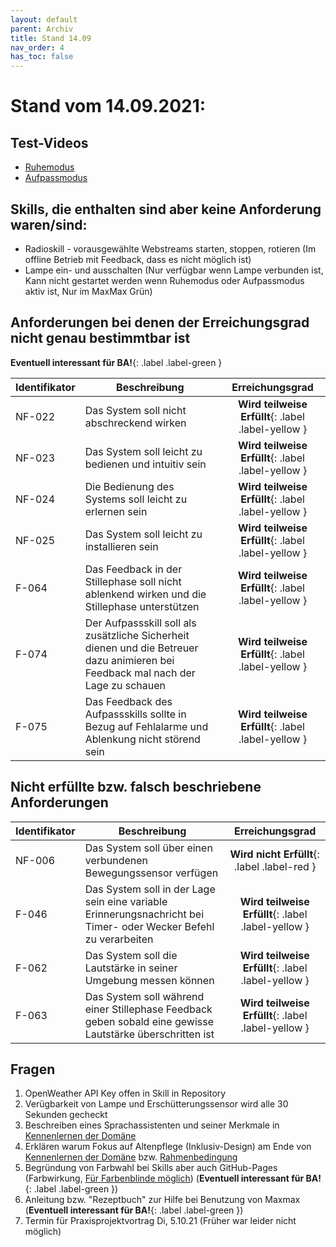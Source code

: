 ```yaml
---
layout: default
parent: Archiv
title: Stand 14.09
nav_order: 4
has_toc: false
---
```



# Stand vom 14.09.2021:

## Test-Videos 
* [Ruhemodus](https://youtu.be/w4Ok8G5Xfq4) 
* [Aufpassmodus](https://youtu.be/AmSz5L1lWlM)

## Skills, die enthalten sind aber keine Anforderung waren/sind:
* Radioskill - vorausgewählte Webstreams starten, stoppen, rotieren (Im offline Betrieb mit Feedback, dass es nicht möglich ist)
* Lampe ein- und ausschalten (Nur verfügbar wenn Lampe verbunden ist, Kann nicht gestartet werden wenn Ruhemodus oder Aufpassmodus aktiv ist, Nur im MaxMax Grün)

## Anforderungen bei denen der Erreichungsgrad nicht genau bestimmtbar ist
**Eventuell interessant für BA!**{: .label .label-green }

| Identifikator | Beschreibung                                                                                                                        | Erreichungsgrad                                                                                                          |
| ------------- | ----------------------------------------------------------------------------------------------------------------------------------- | :----------------------------------------------------------------------------------------------------------------: |
| NF-022        | Das System soll nicht abschreckend wirken                                                                                           |**Wird teilweise Erfüllt**{: .label .label-yellow }  |
| NF-023        | Das System soll leicht zu bedienen und intuitiv sein                                                                                |**Wird teilweise Erfüllt**{: .label .label-yellow }  |
| NF-024        | Die Bedienung des Systems soll leicht zu erlernen sein                                                                              |**Wird teilweise Erfüllt**{: .label .label-yellow }|
| NF-025        | Das System soll leicht zu installieren sein                                              |**Wird teilweise Erfüllt**{: .label .label-yellow }  |
| F-064         | Das Feedback in der Stillephase soll nicht ablenkend wirken und die Stillephase unterstützen                                        | **Wird teilweise Erfüllt**{: .label .label-yellow } |
| F-074         | Der Aufpassskill soll als zusätzliche Sicherheit dienen und die Betreuer dazu animieren bei Feedback mal nach der Lage zu schauen   |  **Wird teilweise Erfüllt**{: .label .label-yellow }   |
| F-075         | Das Feedback des Aufpassskills sollte in Bezug auf Fehlalarme und Ablenkung nicht störend sein                                      | **Wird teilweise Erfüllt**{: .label .label-yellow }   |

## Nicht erfüllte bzw. falsch beschriebene Anforderungen

| Identifikator | Beschreibung                                                                                                                        | Erreichungsgrad                                                                                                          |
| ------------- | ----------------------------------------------------------------------------------------------------------------------------------- | :----------------------------------------------------------------------------------------------------------------: |
| NF-006        | Das System soll über einen verbundenen Bewegungssensor verfügen                                                                       |**Wird nicht Erfüllt**{: .label .label-red }  |
| F-046         | Das System soll in der Lage sein eine variable Erinnerungsnachricht bei Timer- oder Wecker Befehl zu verarbeiten                    | **Wird teilweise Erfüllt**{: .label .label-yellow }  |
| F-062         | Das System soll die Lautstärke in seiner Umgebung messen können                                                                     | **Wird teilweise Erfüllt**{: .label .label-yellow }  |
| F-063         | Das System soll während einer Stillephase Feedback geben sobald eine gewisse Lautstärke überschritten ist                           | **Wird teilweise Erfüllt**{: .label .label-yellow }  |

## Fragen
1. OpenWeather API Key offen in Skill in Repository
2. Verügbarkeit von Lampe und Erschütterungssensor wird alle 30 Sekunden gecheckt
3. Beschreiben eines Sprachassistenten und seiner Merkmale in [Kennenlernen der Domäne](https://ip-landgraf.intia.de/vorbereitung)
4. Erklären warum Fokus auf Altenpflege (Inklusiv-Design) am Ende von [Kennenlernen der Domäne](https://ip-landgraf.intia.de/vorbereitung) bzw. [Rahmenbedingung](https://ip-landgraf.intia.de/pages/rahmenbedingung/)
5. Begründung von Farbwahl bei Skills aber auch GitHub-Pages (Farbwirkung, [Für Farbenblinde möglich](https://www.toptal.com/designers/colorfilter)) (**Eventuell interessant für BA!**{: .label .label-green })
6. Anleitung bzw. "Rezeptbuch" zur Hilfe bei Benutzung von Maxmax (**Eventuell interessant für BA!**{: .label .label-green })
7. Termin für Praxisprojektvortrag Di, 5.10.21 (Früher war leider nicht möglich)